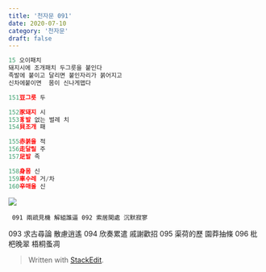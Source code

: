 ```yaml
---
title: '천자문 091'
date: 2020-07-10
category: '천자문'
draft: false
---
```

```js
15 오이패치
돼지시에 조개패치 두그릇을 붙인다
족발에 붙이고 달리면 붙인자리가 붉어지고
신차에붙이면  몸이 신나게맵다
```
```js
151豆그릇 두

152豕돼지 시
153豸발 없는 벌레 치
154貝조개 패

155赤붉을 적
156走달릴 주
157足발 족

158身몸 신
159車수레 거/차
160辛매울 신
```
![](https://i.ibb.co/wRrV8j5/2020-07-10-10-51-15.png)
     
      
     091 兩疏見機 解組誰逼 092 索居閑處 沉默寂寥
093 求古尋論 散慮逍遙 094 欣奏累遣 戚謝歡招 
095 渠荷的歷 園莽抽條 096 枇杷晚翠 梧桐蚤凋

> Written with [StackEdit](https://stackedit.io/).
<!--stackedit_data:
eyJoaXN0b3J5IjpbNjIwMDI4NjU1LC0xNTY0NjI0NDEzLDE3Mj
YwMjk1LC0xNzUxMzg4MDA4LDg3NzI4MTExNSwxMzMzMTc4OTc0
LDE5MjIyMzI2OTIsLTE5MDY2OTU4OTgsLTI0MDI3ODQ0MF19
-->